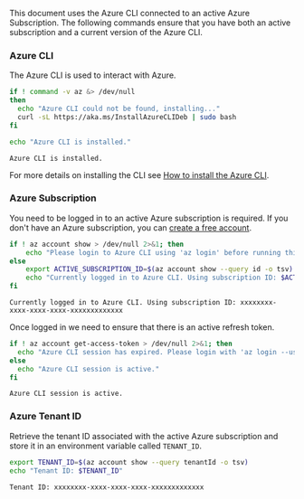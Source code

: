 This document uses the Azure CLI connected to an active Azure Subscription. The following commands ensure that you have both an active subscription and a current version of the Azure CLI.

### Azure CLI

The Azure CLI is used to interact with Azure.

```bash
if ! command -v az &> /dev/null
then
  echo "Azure CLI could not be found, installing..."
  curl -sL https://aka.ms/InstallAzureCLIDeb | sudo bash
fi

echo "Azure CLI is installed."
```

<!-- expected_similarity=".*installed" -->
```text
Azure CLI is installed.
```
For more details on installing the CLI see [How to install the Azure CLI](/cli/azure/install-azure-cli).


### Azure Subscription

You need to be logged in to an active Azure subscription is required. If you don't have an Azure subscription, you can [create a free account](https://azure.microsoft.com/free/).


```bash
if ! az account show > /dev/null 2>&1; then
    echo "Please login to Azure CLI using 'az login' before running this script."
else
    export ACTIVE_SUBSCRIPTION_ID=$(az account show --query id -o tsv)
    echo "Currently logged in to Azure CLI. Using subscription ID: $ACTIVE_SUBSCRIPTION_ID."
fi
```

<!-- expected_similarity=0.8 -->
```text
Currently logged in to Azure CLI. Using subscription ID: xxxxxxxx-xxxx-xxxx-xxxx-xxxxxxxxxxxxx
```

Once logged in we need to ensure that there is an active refresh token.

```bash
if ! az account get-access-token > /dev/null 2>&1; then
  echo "Azure CLI session has expired. Please login with 'az login --use-device-code' and try again."
else
  echo "Azure CLI session is active."
fi
```

<!-- expected_similarity=0.8 -->
```text
Azure CLI session is active.
```

### Azure Tenant ID

Retrieve the tenant ID associated with the active Azure subscription and store it in an environment variable called `TENANT_ID`.

```bash
export TENANT_ID=$(az account show --query tenantId -o tsv)
echo "Tenant ID: $TENANT_ID"
```

<!-- expected_similarity=0.4 -->
```text
Tenant ID: xxxxxxxx-xxxx-xxxx-xxxx-xxxxxxxxxxxxx
```